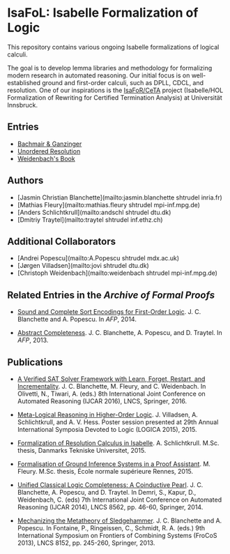 # IsaFoL: Isabelle Formalization of Logic #

This repository contains various ongoing Isabelle formalizations of logical calculi.

The goal is to develop lemma libraries and methodology for formalizing modern research in automated reasoning. Our initial focus is on well-established ground and first-order calculi, such as DPLL, CDCL, and resolution. One of our inspirations is the [IsaFoR/CeTA](http://cl-informatik.uibk.ac.at/software/ceta/) project (Isabelle/HOL Formalization of Rewriting for Certified Termination Analysis) at Universität Innsbruck.

## Entries ##

* [Bachmair & Ganzinger](Bachmair_Ganzinger/README.md)
* [Unordered Resolution](Unordered_Resolution/README.md)
* [Weidenbach's Book](Weidenbach_Book/README.md)

## Authors ##

* [Jasmin Christian Blanchette](mailto:jasmin.blanchette shtrudel inria.fr)
* [Mathias Fleury](mailto:mathias.fleury shtrudel mpi-inf.mpg.de)
* [Anders Schlichtkrull](mailto:andschl shtrudel dtu.dk)
* [Dmitriy Traytel](mailto:traytel shtrudel inf.ethz.ch)

## Additional Collaborators ##

* [Andrei Popescu](mailto:A.Popescu shtrudel mdx.ac.uk)
* [Jørgen Villadsen](mailto:jovi shtrudel dtu.dk)
* [Christoph Weidenbach](mailto:weidenbach shtrudel mpi-inf.mpg.de)

## Related Entries in the _Archive of Formal Proofs_ ##

* [Sound and Complete Sort Encodings for First-Order Logic](http://afp.sourceforge.net/entries/Sort_Encodings.shtml).
  J. C. Blanchette and A. Popescu. In _AFP_, 2014.

* [Abstract Completeness](http://afp.sourceforge.net/entries/Abstract_Completeness.shtml).
  J. C. Blanchette, A. Popescu, and D. Traytel. In _AFP_, 2013.

## Publications ##

* [A Verified SAT Solver Framework with Learn, Forget, Restart, and Incrementality](http://people.mpi-inf.mpg.de/~jblanche/sat.pdf).
  J. C. Blanchette, M. Fleury, and C. Weidenbach.
  In Olivetti, N., Tiwari, A. (eds.) 8th International Joint Conference on Automated Reasoning (IJCAR 2016), LNCS, Springer, 2016.

* [Meta-Logical Reasoning in Higher-Order Logic](http://orbit.dtu.dk/files/118776437/logica_poster.pdf).
  J. Villadsen, A. Schlichtkrull, and A. V. Hess.
  Poster session presented at 29th Annual International Symposia Devoted to Logic (LOGICA 2015), 2015.

* [Formalization of Resolution Calculus in Isabelle](http://people.compute.dtu.dk/andschl/Thesis.pdf).
  A. Schlichtkrull.
  M.Sc. thesis, Danmarks Tekniske Universitet, 2015.

* [Formalisation of Ground Inference Systems in a Proof Assistant](http://www.mpi-inf.mpg.de/fileadmin/inf/rg1/Documents/fleury_master_thesis.pdf).
  M. Fleury.
  M.Sc. thesis, École normale supérieure Rennes, 2015.

* [Unified Classical Logic Completeness: A Coinductive Pearl](http://www.loria.fr/~jablanch/compl.pdf).
  J. C. Blanchette, A. Popescu, and D. Traytel.
  In Demri, S., Kapur, D., Weidenbach, C. (eds) 7th International Joint Conference on Automated Reasoning (IJCAR 2014), LNCS 8562, pp. 46-60, Springer, 2014.

* [Mechanizing the Metatheory of Sledgehammer](http://www.loria.fr/~jablanch/self.pdf).
  J. C. Blanchette and A. Popescu.
  In Fontaine, P., Ringeissen, C., Schmidt, R. A. (eds.) 9th International Symposium on Frontiers of Combining Systems (FroCoS 2013), LNCS 8152, pp. 245-260, Springer, 2013.
